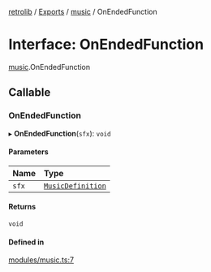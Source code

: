 [retrolib](../README.md) / [Exports](../modules.md) / [music](../modules/music.md) / OnEndedFunction

# Interface: OnEndedFunction

[music](../modules/music.md).OnEndedFunction

## Callable

### OnEndedFunction

▸ **OnEndedFunction**(`sfx`): `void`

#### Parameters

| Name | Type |
| :------ | :------ |
| `sfx` | [`MusicDefinition`](../classes/MusicDefinition.md) |

#### Returns

`void`

#### Defined in

[modules/music.ts:7](https://github.com/philbgarner/retrolib/blob/01ba5a2/src/modules/music.ts#L7)

